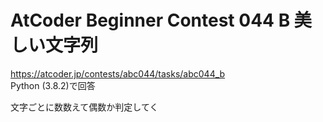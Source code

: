 # AtCoder Beginner Contest 044 B 美しい文字列  
https://atcoder.jp/contests/abc044/tasks/abc044_b  
Python (3.8.2)で回答  

文字ごとに数数えて偶数か判定してく
